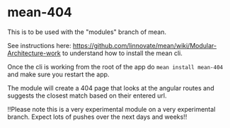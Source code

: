mean-404
========

This is to be used with the "modules" branch of mean.

See instructions here: https://github.com/linnovate/mean/wiki/Modular-Architecture-work to understand how to install the mean cli.

Once the cli is working from the root of the app do `mean install mean-404` and make sure you restart the app. 

The module will create a 404 page that looks at the angular routes and suggests the closest match based on their entered url.

!!Please note this is a very experimental module on a very experimental branch. Expect lots of pushes over the next days and weeks!!
